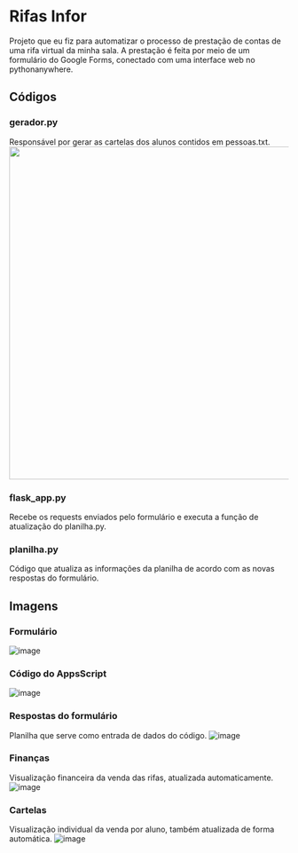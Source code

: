 # Rifas Infor
Projeto que eu fiz para automatizar o processo de prestação de contas de uma rifa virtual da minha sala.
A prestação é feita por meio de um formulário do Google Forms, conectado com uma interface web no pythonanywhere.

## Códigos
### gerador.py
Responsável por gerar as cartelas dos alunos contidos em pessoas.txt.
<img src="https://github.com/Maruquitus/RifasInfor/assets/58173530/8d4ed756-b822-428c-9e18-17bf744e05ae" width=600>

### flask_app.py
Recebe os requests enviados pelo formulário e executa a função de atualização do planilha.py.

### planilha.py
Código que atualiza as informações da planilha de acordo com as novas respostas do formulário.

## Imagens
### Formulário
![image](https://github.com/Maruquitus/RifasInfor/assets/58173530/e8fd2fdf-3896-4da1-a2e6-93fffb6131b8)

### Código do AppsScript
![image](https://github.com/Maruquitus/RifasInfor/assets/58173530/2951a46e-6e17-4db8-9b52-87ffb1ce05cd)

### Respostas do formulário
Planilha que serve como entrada de dados do código.
![image](https://github.com/Maruquitus/RifasInfor/assets/58173530/47fdb68c-a7a8-49d1-b3a4-28a3efe0291c)

### Finanças
Visualização financeira da venda das rifas, atualizada automaticamente.
![image](https://github.com/Maruquitus/RifasInfor/assets/58173530/4e54adc8-c144-4010-b463-b081e10fb2a4)

### Cartelas
Visualização individual da venda por aluno, também atualizada de forma automática.
![image](https://github.com/Maruquitus/RifasInfor/assets/58173530/384a73f4-f7fd-434d-8852-8b2e7ce8f5ac)

